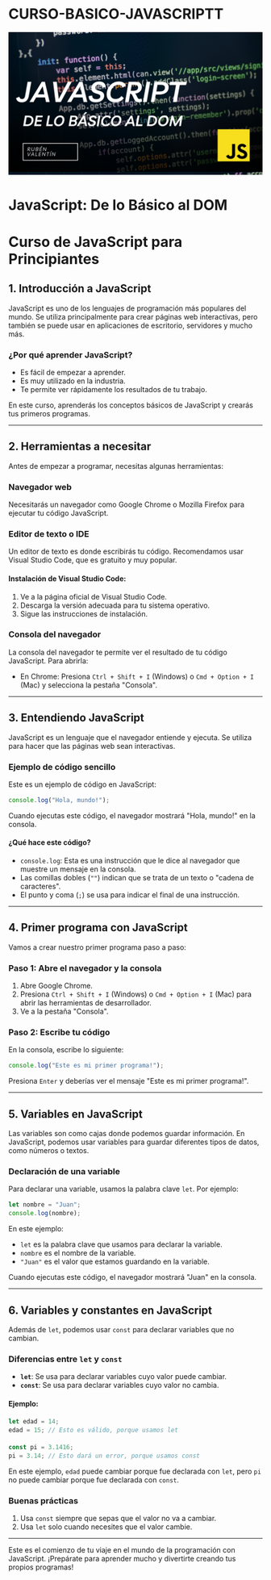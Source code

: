# CURSO-BASICO-JAVASCRIPTT
<p align="center">
  <img src="cursojavascript.png" alt="Curso JavaScript - De BÁSICO a DOM">
</p>

# JavaScript: De lo Básico al DOM

# Curso de JavaScript para Principiantes

## 1. Introducción a JavaScript
JavaScript es uno de los lenguajes de programación más populares del mundo. Se utiliza principalmente para crear páginas web interactivas, pero también se puede usar en aplicaciones de escritorio, servidores y mucho más.

### ¿Por qué aprender JavaScript?
- Es fácil de empezar a aprender.
- Es muy utilizado en la industria.
- Te permite ver rápidamente los resultados de tu trabajo.

En este curso, aprenderás los conceptos básicos de JavaScript y crearás tus primeros programas.

---

## 2. Herramientas a necesitar
Antes de empezar a programar, necesitas algunas herramientas:

### Navegador web
Necesitarás un navegador como Google Chrome o Mozilla Firefox para ejecutar tu código JavaScript.

### Editor de texto o IDE
Un editor de texto es donde escribirás tu código. Recomendamos usar Visual Studio Code, que es gratuito y muy popular.

#### Instalación de Visual Studio Code:
1. Ve a la página oficial de Visual Studio Code.
2. Descarga la versión adecuada para tu sistema operativo.
3. Sigue las instrucciones de instalación.

### Consola del navegador
La consola del navegador te permite ver el resultado de tu código JavaScript. Para abrirla:
- En Chrome: Presiona `Ctrl + Shift + I` (Windows) o `Cmd + Option + I` (Mac) y selecciona la pestaña "Consola".

---

## 3. Entendiendo JavaScript
JavaScript es un lenguaje que el navegador entiende y ejecuta. Se utiliza para hacer que las páginas web sean interactivas.

### Ejemplo de código sencillo
Este es un ejemplo de código en JavaScript:
```javascript
console.log("Hola, mundo!");
```
Cuando ejecutas este código, el navegador mostrará "Hola, mundo!" en la consola.

#### ¿Qué hace este código?
- `console.log`: Esta es una instrucción que le dice al navegador que muestre un mensaje en la consola.
- Las comillas dobles (`""`) indican que se trata de un texto o "cadena de caracteres".
- El punto y coma (`;`) se usa para indicar el final de una instrucción.

---

## 4. Primer programa con JavaScript
Vamos a crear nuestro primer programa paso a paso:

### Paso 1: Abre el navegador y la consola
1. Abre Google Chrome.
2. Presiona `Ctrl + Shift + I` (Windows) o `Cmd + Option + I` (Mac) para abrir las herramientas de desarrollador.
3. Ve a la pestaña "Consola".

### Paso 2: Escribe tu código
En la consola, escribe lo siguiente:
```javascript
console.log("Este es mi primer programa!");
```
Presiona `Enter` y deberías ver el mensaje "Este es mi primer programa!".

---

## 5. Variables en JavaScript
Las variables son como cajas donde podemos guardar información. En JavaScript, podemos usar variables para guardar diferentes tipos de datos, como números o textos.

### Declaración de una variable
Para declarar una variable, usamos la palabra clave `let`. Por ejemplo:
```javascript
let nombre = "Juan";
console.log(nombre);
```
En este ejemplo:
- `let` es la palabra clave que usamos para declarar la variable.
- `nombre` es el nombre de la variable.
- `"Juan"` es el valor que estamos guardando en la variable.

Cuando ejecutas este código, el navegador mostrará "Juan" en la consola.

---

## 6. Variables y constantes en JavaScript
Además de `let`, podemos usar `const` para declarar variables que no cambian.

### Diferencias entre `let` y `const`
- **`let`**: Se usa para declarar variables cuyo valor puede cambiar.
- **`const`**: Se usa para declarar variables cuyo valor no cambia.

#### Ejemplo:
```javascript
let edad = 14;
edad = 15; // Esto es válido, porque usamos let

const pi = 3.1416;
pi = 3.14; // Esto dará un error, porque usamos const
```
En este ejemplo, `edad` puede cambiar porque fue declarada con `let`, pero `pi` no puede cambiar porque fue declarada con `const`.

### Buenas prácticas
1. Usa `const` siempre que sepas que el valor no va a cambiar.
2. Usa `let` solo cuando necesites que el valor cambie.

---

Este es el comienzo de tu viaje en el mundo de la programación con JavaScript. ¡Prepárate para aprender mucho y divertirte creando tus propios programas!
